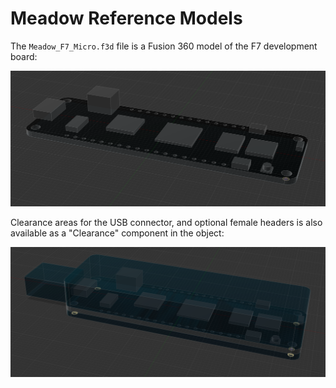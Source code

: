 # Meadow Reference Models

The `Meadow_F7_Micro.f3d` file is a Fusion 360 model of the F7 development board:

![](Meadow_F7_Micro_F360.png)

Clearance areas for the USB connector, and optional female headers is also available as a "Clearance" component in the object:

![](Meadow_F7_Micro_F360_w_Clearance.png)
